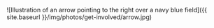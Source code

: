 
![Illustration of an arrow pointing to the right over a navy blue field]({{ site.baseurl }}/img/photos/get-involved/arrow.jpg)